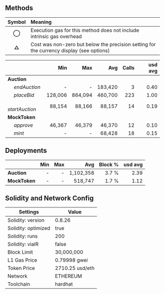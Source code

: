 ## Methods
| **Symbol** | **Meaning**                                                                              |
| :--------: | :--------------------------------------------------------------------------------------- |
|    **◯**   | Execution gas for this method does not include intrinsic gas overhead                    |
|    **△**   | Cost was non-zero but below the precision setting for the currency display (see options) |

|                       |     Min |     Max |     Avg | Calls | usd avg |
| :-------------------- | ------: | ------: | ------: | ----: | ------: |
| **Auction**           |         |         |         |       |         |
|        *endAuction*   |       - |       - | 183,420 |     3 |    0.40 |
|        *placeBid*     | 128,006 | 864,094 | 460,700 |   223 |    1.00 |
|        *startAuction* |  88,154 |  88,166 |  88,157 |    14 |    0.19 |
| **MockToken**         |         |         |         |       |         |
|        *approve*      |  46,367 |  46,379 |  46,370 |    12 |    0.10 |
|        *mint*         |       - |       - |  68,428 |    18 |    0.15 |

## Deployments
|               | Min | Max  |       Avg | Block % | usd avg |
| :------------ | --: | ---: | --------: | ------: | ------: |
| **Auction**   |   - |    - | 1,102,358 |   3.7 % |    2.39 |
| **MockToken** |   - |    - |   518,747 |   1.7 % |    1.12 |

## Solidity and Network Config
| **Settings**        | **Value**       |
| ------------------- | --------------- |
| Solidity: version   | 0.8.26          |
| Solidity: optimized | true            |
| Solidity: runs      | 200             |
| Solidity: viaIR     | false           |
| Block Limit         | 30,000,000      |
| L1 Gas Price        | 0.79998 gwei    |
| Token Price         | 2710.25 usd/eth |
| Network             | ETHEREUM        |
| Toolchain           | hardhat         |

